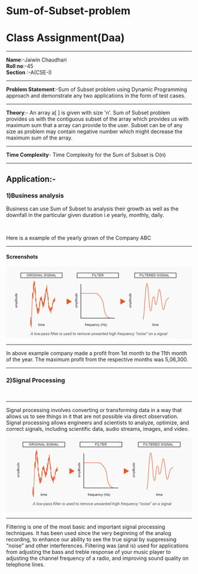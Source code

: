 # Sum-of-Subset-problem
<h1>Class Assignment(Daa)</h1>
<hr>
<b>Name</b>:-Jaiwin Chaudhari<br>
<b>Roll no</b>:-45<br>
<b>Section</b> :-A(CSE-I)
<hr>
<b>Problem Statement</b>:-Sum of Subset problem using Dynamic Programming approach and demonstrate any two applications in the form of test cases.
<hr>
<b>Theory</b>:- An array a[ ] is given with size 'n'. Sum of Subset problem provides us with the contiguous subset of the array which provides us with maximum sum that a array can provide to the user. Subset can be of any size as problem may contain negative number which might decrease the maximum sum of the array.
<hr>
<b>Time Complexity</b>- Time Complexity for the Sum of Subset is O(n)
<hr>
<h2>Application:-</h2>
<h3>1)Business analysis</h3>
<p>Business can use Sum of Subset to analysis their growth as well as the downfall in the particular given duration i.e yearly, monthly, daily.</p>
<br>
<p>Here is a example of the yearly grown of the Company ABC</p><hr>
<h4>Screenshots</h4><img src="image.png"><hr>
<p>In above example company made a profit from 1st month to the 11th month of the year. The maximum profit from the respective months was 5,06,300.
<hr>
<h3>2)Signal Processing</h3>
<br>
<hr>
<p>Signal processing involves converting or transforming data in a way that allows us to see things in it that are not possible via direct observation. Signal processing allows engineers and scientists to analyze, optimize, and correct signals, including scientific data, audio streams, images, and video.</p>
<img src="image-des.png"><hr>
<p>Filtering is one of the most basic and important signal processing techniques. It has been used since the very beginning of the analog recording, to enhance our ability to see the true signal by suppressing “noise” and other interferences. Filtering was (and is) used for applications from adjusting the bass and treble response of your music player to adjusting the channel frequency of a radio, and improving sound quality on telephone lines.</p>
<img src="image-1.png>
